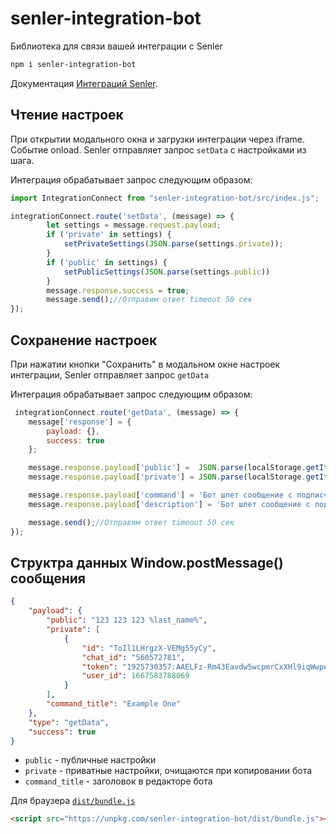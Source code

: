 # senler-integration-bot


Библиотека для связи вашей интеграции с Senler


```sh
npm i senler-integration-bot
```

Документация [Интеграций Senler](https://app.gitbook.com/o/-L_IF5TbiMa8dxgx_94P/s/-L_IF5Te3IJsAOAjS0Js/~/changes/5KXCjOJaCW3x6DidncV4/chat-boty-integracii).

 
## Чтение настроек
При открытии модального окна и загрузки интеграции через iframe. Событие onload. Senler отправляет запрос `setData` c настройками из шага.

Интеграция обрабатывает запрос следующим образом:
```js
import IntegrationConnect from "senler-integration-bot/src/index.js";

integrationConnect.route('setData', (message) => {
        let settings = message.request.payload;
        if ('private' in settings) {
            setPrivateSettings(JSON.parse(settings.private));
        }
        if ('public' in settings) {
            setPublicSettings(JSON.parse(settings.public))
        }
        message.response.success = true;
        message.send();//Отправим ответ timeout 50 сек
});
```

## Сохранение настроек
При нажатии кнопки "Сохранить" в модальном окне настроек интеграции, Senler отправляет запрос `getData`

Интеграция обрабатывает запрос следующим образом:
```js
 integrationConnect.route('getData', (message) => {
    message['response'] = {
        payload: {},
        success: true
    };

    message.response.payload['public'] =  JSON.parse(localStorage.getItem('public_settings'));
    message.response.payload['private'] = JSON.parse(localStorage.getItem('private_settings'));

    message.response.payload['command'] = 'Бот шлет сообщение с подписчиком';
    message.response.payload['description'] = 'Бот шлет сообщение с подписчиком';

    message.send();//Отправим ответ timeout 50 сек
});
```
## Cтруктра данных  Window.postMessage() сообщения
```json
{
    "payload": {
        "public": "123 123 123 %last_name%",
        "private": [
            {
                "id": "ToIl1LHrgzX-VEMg55yCy",
                "chat_id": "560572781",
                "token": "1925730357:AAELFz-Rm43Eavdw5wcpmrCxXHl9iqWwpe0",
                "user_id": 1667583788069
            }
        ],
        "command_title": "Example One"
    },
    "type": "getData",
    "success": true    
}
```
- `public` - публичные настройки
- `private` - приватные настройки, очищаются при копировании бота
- `command_title` - заголовок в редакторе бота

Для браузера [`dist/bundle.js`](https://unpkg.com/senler-integration-bot/dist/bundle.js)

```html
<script src="https://unpkg.com/senler-integration-bot/dist/bundle.js"></script>
```